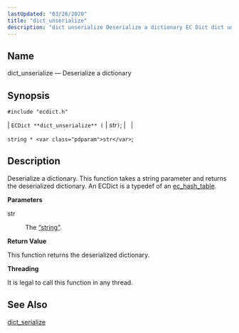 ```yaml
---
lastUpdated: "03/26/2020"
title: "dict_unserialize"
description: "dict unserialize Deserialize a dictionary EC Dict dict unserialize str string str Deserialize a dictionary This function takes a string parameter and returns the deserialized dictionary An EC Dict is a typedef of an ec hash table str The Section 68 85 string This function returns the deserialized dictionary It..."
---
```


<a name="apis.dict_unserialize"></a> 
## Name

dict_unserialize — Deserialize a dictionary

## Synopsis

`#include "ecdict.h"`

| `ECDict **dict_unserialize** (` | <var class="pdparam">str</var>`)`; |   |

`string * <var class="pdparam">str</var>`;<a name="idp50129568"></a> 
## Description

Deserialize a dictionary. This function takes a string parameter and returns the deserialized dictionary. An ECDict is a typedef of an [ec_hash_table](/momentum/3/3-api/structs-ec-hash-table).

**<a name="idp50131616"></a> Parameters**

<dl class="variablelist">

<dt>str</dt>

<dd>

The [“string”](/momentum/3/3-api/structs-string).

</dd>

</dl>

**<a name="idp50134864"></a> Return Value**

This function returns the deserialized dictionary.

**<a name="idp50135808"></a> Threading**

It is legal to call this function in any thread.

<a name="idp50136912"></a> 
## See Also

[dict_serialize](/momentum/3/3-api/apis-dict-serialize)